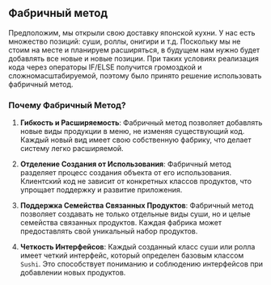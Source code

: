 ## Фабричный метод

Предположим, мы открыли свою доставку японской кухни. У нас есть множество позиций: суши, роллы, онигири и т.д. Поскольку мы не стоим на месте и планируем расширяться, в будущем нам нужно будет добавлять все новые и новые позиции. При таких условиях реализация кода через операторы IF/ELSE получится громоздкой и сложномасштабируемой, поэтому было принято решение использовать фабричный метод.

### Почему Фабричный Метод?
1. **Гибкость и Расширяемость**: Фабричный метод позволяет добавлять новые виды продукции в меню, не изменяя существующий код. Каждый новый вид имеет свою собственную фабрику, что делает систему легко расширяемой.

2. **Отделение Создания от Использования**: Фабричный метод разделяет процесс создания объекта от его использования. Клиентский код не зависит от конкретных классов продуктов, что упрощает поддержку и развитие приложения.

3. **Поддержка Семейства Связанных Продуктов**: Фабричный метод позволяет создавать не только отдельные виды суши, но и целые семейства связанных продуктов. Каждая фабрика может предоставлять свой уникальный набор продуктов.

4. **Четкость Интерфейсов**: Каждый созданный класс суши или ролла имеет четкий интерфейс, который определен базовым классом `Sushi`. Это способствует пониманию и соблюдению интерфейсов при добавлении новых продуктов.
